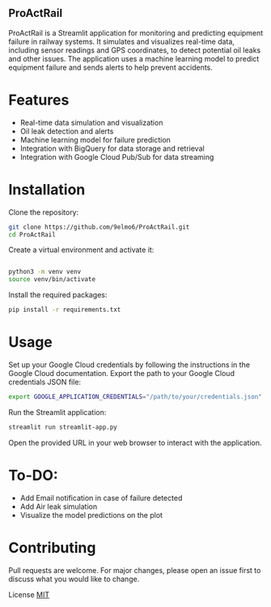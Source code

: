 ## ProActRail
ProActRail is a Streamlit application for monitoring and predicting equipment failure in railway systems. It simulates and visualizes real-time data, including sensor readings and GPS coordinates, to detect potential oil leaks and other issues. The application uses a machine learning model to predict equipment failure and sends alerts to help prevent accidents.

# Features

- Real-time data simulation and visualization
- Oil leak detection and alerts
- Machine learning model for failure prediction
- Integration with BigQuery for data storage and retrieval
- Integration with Google Cloud Pub/Sub for data streaming

# Installation

Clone the repository:
```bash
git clone https://github.com/9elmo6/ProActRail.git
cd ProActRail
```
Create a virtual environment and activate it:
```bash

python3 -m venv venv
source venv/bin/activate
```

Install the required packages:
```bash
pip install -r requirements.txt
```
# Usage

Set up your Google Cloud credentials by following the instructions in the Google Cloud documentation.
Export the path to your Google Cloud credentials JSON file:

```bash
export GOOGLE_APPLICATION_CREDENTIALS="/path/to/your/credentials.json"
```
Run the Streamlit application:
```bash
streamlit run streamlit-app.py
```

Open the provided URL in your web browser to interact with the application.

# To-DO:
- Add Email notification in case of failure detected
- Add Air leak simulation
- Visualize the model predictions on the plot




# Contributing

Pull requests are welcome. For major changes, please open an issue first to discuss what you would like to change.

License
[MIT](https://choosealicense.com/licenses/mit/)


